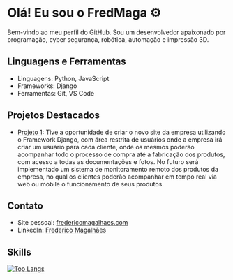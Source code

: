 # Olá! Eu sou o FredMaga ⚙️

Bem-vindo ao meu perfil do GitHub. Sou um desenvolvedor apaixonado por programação, cyber segurança, robótica, automação e impressão 3D.

## Linguagens e Ferramentas

- Linguagens: Python, JavaScript
- Frameworks: Django
- Ferramentas: Git, VS Code

## Projetos Destacados

- [Projeto 1](https://www.fyequipamentos.com.br): Tive a oportunidade de criar o novo site da empresa utilizando o Framework Django, com área restrita de usuários onde a empresa irá criar um usuário para cada cliente, onde os mesmos poderão acompanhar todo o processo de compra até a fabricação dos produtos, com acesso a todas as documentações e fotos. No futuro será implementado um sistema de monitoramento remoto dos produtos da empresa, no qual os clientes poderão acompanhar em tempo real via web ou mobile o funcionamento de seus produtos.

## Contato

- Site pessoal: [fredericomagalhaes.com](https://www.fredericomagalhaes.com)
- LinkedIn: [Frederico Magalhães](https://www.linkedin.com/in/frederico-magalhães/)

## Skills

<div style="width: 200px;">
<a href="https://github.com/FredMagas/github-readme-stats">
  <img src="https://github-readme-stats.vercel.app/api/top-langs/?username=FredMagas&amp;layout=compact&amp;langs_count=6&amp;theme=dracula" alt="Top Langs" />
</a>
</div>


